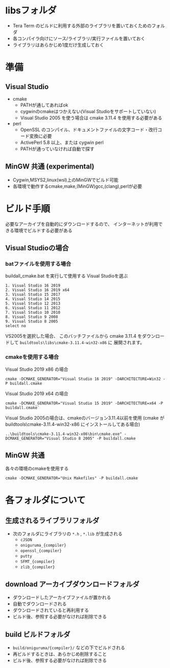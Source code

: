 ﻿
# libsフォルダ

- Tera Term のビルドに利用する外部のライブラリを置いておくためのフォルダ
- 各コンパイラ向けにソース/ライブラリ/実行ファイルを置いておく
- ライブラリはあらかじめ1度だけ生成しておく

# 準備

## Visual Studio

- cmake
	- PATHが通してあればok
	- cygwinのcmakeはつかえない(Visual Studioをサポートしていない)
	- Visual Studio 2005 を使う場合は cmake 3.11.4 を使用する必要がある
- perl
	- OpenSSL のコンパイル、ドキュメントファイルの文字コード・改行コード変換に必要
	- ActivePerl 5.8 以上、または cygwin perl
	- PATHが通っていなければ自動で探す

## MinGW 共通 (experimental)

- Cygwin,MSYS2,linux(wsl)上のMinGWでビルド可能
- 各環境で動作するcmake,make,(MinGW)gcc,(clang),perlが必要

# ビルド手順

必要なアーカイブを自動的にダウンロードするので、
インターネットが利用できる環境でビルドする必要がある

## Visual Studioの場合

### batファイルを使用する場合

buildall_cmake.bat を実行して使用する Visual Studioを選ぶ

    1. Visual Studio 16 2019
    2. Visual Studio 16 2019 x64
    3. Visual Studio 15 2017
    4. Visual Studio 14 2015
    5. Visual Studio 12 2013
    6. Visual Studio 11 2012
    7. Visual Studio 10 2010
    8. Visual Studio 9 2008
    9. Visual Studio 8 2005
    select no

VS2005を選択した場合、
このバッチファイルから cmake 3.11.4 をダウンロードして `buildtools\libs\cmake-3.11.4-win32-x86` に
展開されます。

### cmakeを使用する場合

Visual Studio 2019 x86 の場合

    cmake -DCMAKE_GENERATOR="Visual Studio 16 2019" -DARCHITECTURE=Win32 -P buildall.cmake

Visual Studio 2019 x64 の場合

    cmake -DCMAKE_GENERATOR="Visual Studio 15 2019" -DARCHITECTURE=x64 -P buildall.cmake`

Visual Studio 2005の場合は、cmakeのバージョン3.11.4以前を使用
(cmake が buildtools\cmake-3.11.4-win32-x86 にインストールしてある場合)

    ..\buildtools\cmake-3.11.4-win32-x86\bin\cmake.exe" -DCMAKE_GENERATOR="Visual Studio 8 2005" -P buildall.cmake

## MinGW 共通

各々の環境のcmakeを使用する

    cmake -DCMAKE_GENERATOR="Unix Makefiles" -P buildall.cmake

# 各フォルダについて

## 生成されるライブラリフォルダ

- 次のフォルダにライブラリの `*.h` , `*.lib` が生成される
    - `cJSON`
	- `oniguruma_{compiler}`
	- `openssl_{compiler}`
	- `putty`
	- `SFMT_{compiler}`
	- `zlib_{compiler}`

## download アーカイブダウンロードフォルダ

- ダウンロードしたアーカイブファイルが置かれる
- 自動でダウンロードされる
- ダウンロードされていると再利用する
- ビルド後、参照する必要がなければ削除できる

## build ビルドフォルダ

- `build/oniguruma/{compiler}/` などの下でビルドされる
- 再ビルドするときは、あらかじめ削除すること
- ビルド後、参照する必要がなければ削除できる
